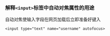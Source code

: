 ### 解释`<input>`标签中自动对焦属性的用途

自动对焦使输入字段在网页加载后立即准备好键入

```
<input type="text" name="username" autofocus> 
```